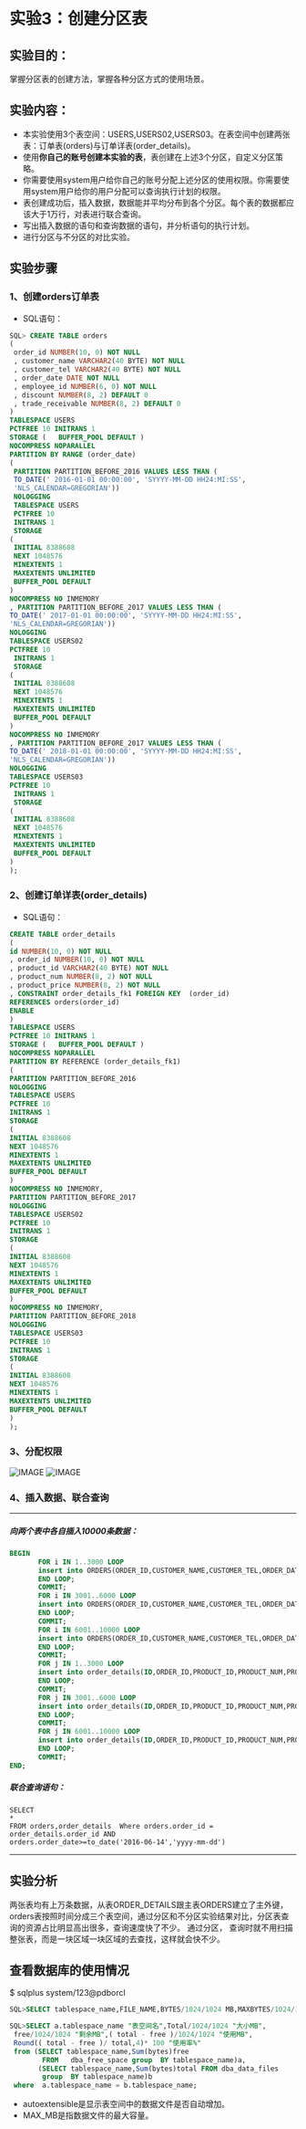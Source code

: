# 实验3：创建分区表

## 实验目的：

掌握分区表的创建方法，掌握各种分区方式的使用场景。

## 实验内容：
- 本实验使用3个表空间：USERS,USERS02,USERS03。在表空间中创建两张表：订单表(orders)与订单详表(order_details)。
- 使用**你自己的账号创建本实验的表**，表创建在上述3个分区，自定义分区策略。
- 你需要使用system用户给你自己的账号分配上述分区的使用权限。你需要使用system用户给你的用户分配可以查询执行计划的权限。
- 表创建成功后，插入数据，数据能并平均分布到各个分区。每个表的数据都应该大于1万行，对表进行联合查询。
- 写出插入数据的语句和查询数据的语句，并分析语句的执行计划。
- 进行分区与不分区的对比实验。

## 实验步骤
### 1、创建orders订单表
-   SQL语句：
```sql
SQL> CREATE TABLE orders 
(
 order_id NUMBER(10, 0) NOT NULL 
 , customer_name VARCHAR2(40 BYTE) NOT NULL 
 , customer_tel VARCHAR2(40 BYTE) NOT NULL 
 , order_date DATE NOT NULL 
 , employee_id NUMBER(6, 0) NOT NULL 
 , discount NUMBER(8, 2) DEFAULT 0 
 , trade_receivable NUMBER(8, 2) DEFAULT 0 
) 
TABLESPACE USERS 
PCTFREE 10 INITRANS 1 
STORAGE (   BUFFER_POOL DEFAULT ) 
NOCOMPRESS NOPARALLEL 
PARTITION BY RANGE (order_date) 
(
 PARTITION PARTITION_BEFORE_2016 VALUES LESS THAN (
 TO_DATE(' 2016-01-01 00:00:00', 'SYYYY-MM-DD HH24:MI:SS', 
 'NLS_CALENDAR=GREGORIAN')) 
 NOLOGGING 
 TABLESPACE USERS 
 PCTFREE 10 
 INITRANS 1 
 STORAGE 
( 
 INITIAL 8388608 
 NEXT 1048576 
 MINEXTENTS 1 
 MAXEXTENTS UNLIMITED 
 BUFFER_POOL DEFAULT 
) 
NOCOMPRESS NO INMEMORY  
, PARTITION PARTITION_BEFORE_2017 VALUES LESS THAN (
TO_DATE(' 2017-01-01 00:00:00', 'SYYYY-MM-DD HH24:MI:SS', 
'NLS_CALENDAR=GREGORIAN')) 
NOLOGGING 
TABLESPACE USERS02 
PCTFREE 10 
 INITRANS 1 
 STORAGE 
( 
 INITIAL 8388608 
 NEXT 1048576 
 MINEXTENTS 1 
 MAXEXTENTS UNLIMITED 
 BUFFER_POOL DEFAULT 
) 
NOCOMPRESS NO INMEMORY  
, PARTITION PARTITION_BEFORE_2017 VALUES LESS THAN (
TO_DATE(' 2018-01-01 00:00:00', 'SYYYY-MM-DD HH24:MI:SS', 
'NLS_CALENDAR=GREGORIAN')) 
NOLOGGING 
TABLESPACE USERS03 
PCTFREE 10 
 INITRANS 1 
 STORAGE 
( 
 INITIAL 8388608 
 NEXT 1048576 
 MINEXTENTS 1 
 MAXEXTENTS UNLIMITED 
 BUFFER_POOL DEFAULT 
) 
);
```
### 2、创建订单详表(order_details)
-   SQL语句：
```sql
CREATE TABLE order_details   
(  
id NUMBER(10, 0) NOT NULL   
, order_id NUMBER(10, 0) NOT NULL  
, product_id VARCHAR2(40 BYTE) NOT NULL   
, product_num NUMBER(8, 2) NOT NULL   
, product_price NUMBER(8, 2) NOT NULL   
, CONSTRAINT order_details_fk1 FOREIGN KEY  (order_id)  
REFERENCES orders(order_id)  
ENABLE   
)   
TABLESPACE USERS   
PCTFREE 10 INITRANS 1    
STORAGE (   BUFFER_POOL DEFAULT )   
NOCOMPRESS NOPARALLEL  
PARTITION BY REFERENCE (order_details_fk1)  
(  
PARTITION PARTITION_BEFORE_2016   
NOLOGGING   
TABLESPACE USERS  
PCTFREE 10   
INITRANS 1   
STORAGE   
(   
INITIAL 8388608   
NEXT 1048576   
MINEXTENTS 1   
MAXEXTENTS UNLIMITED   
BUFFER_POOL DEFAULT   
)   
NOCOMPRESS NO INMEMORY,   
PARTITION PARTITION_BEFORE_2017   
NOLOGGING   
TABLESPACE USERS02  
PCTFREE 10   
INITRANS 1   
STORAGE    
(   
INITIAL 8388608   
NEXT 1048576   
MINEXTENTS 1   
MAXEXTENTS UNLIMITED   
BUFFER_POOL DEFAULT   
)   
NOCOMPRESS NO INMEMORY,  
PARTITION PARTITION_BEFORE_2018   
NOLOGGING   
TABLESPACE USERS03  
PCTFREE 10   
INITRANS 1   
STORAGE   
(   
INITIAL 8388608   
NEXT 1048576   
MINEXTENTS 1   
MAXEXTENTS UNLIMITED   
BUFFER_POOL DEFAULT   
)   
);  
```
### 3、分配权限

![IMAGE](https://github.com/tsxbox/Oracle/blob/master/test3/quanxianone.png)
![IMAGE](https://github.com/tsxbox/Oracle/blob/master/test3/quanxiantwo.png)
### 4、插入数据、联合查询
--------
##### 向两个表中各自插入10000条数据：
```sql
BEGIN
       FOR i IN 1..3000 LOOP
       insert into ORDERS(ORDER_ID,CUSTOMER_NAME,CUSTOMER_TEL,ORDER_DATE,EMPLOYEE_ID,DISCOUNT) VALUES(i,'黎明',12345,to_date('2017-12-14','yyyy-mm-dd'),i,i);
       END LOOP;
       COMMIT;
       FOR i IN 3001..6000 LOOP
       insert into ORDERS(ORDER_ID,CUSTOMER_NAME,CUSTOMER_TEL,ORDER_DATE,EMPLOYEE_ID,DISCOUNT) VALUES(i,'李晓',12345,to_date('2015-02-14','yyyy-mm-dd'),i,i);
       END LOOP;
       COMMIT;
       FOR i IN 6001..10000 LOOP
       insert into ORDERS(ORDER_ID,CUSTOMER_NAME,CUSTOMER_TEL,ORDER_DATE,EMPLOYEE_ID,DISCOUNT) VALUES(i,'张浩',12345,to_date('2016-6-14','yyyy-mm-dd'),i,i);
       END LOOP;
       COMMIT;
       FOR j IN 1..3000 LOOP
       insert into order_details(ID,ORDER_ID,PRODUCT_ID,PRODUCT_NUM,PRODUCT_PRICE) VALUES(j,j,'j',10,100);
       END LOOP;
       COMMIT;
       FOR j IN 3001..6000 LOOP
       insert into order_details(ID,ORDER_ID,PRODUCT_ID,PRODUCT_NUM,PRODUCT_PRICE) VALUES(j,j,'j',20,100);
       END LOOP;
       COMMIT;
       FOR j IN 6001..10000 LOOP
       insert into order_details(ID,ORDER_ID,PRODUCT_ID,PRODUCT_NUM,PRODUCT_PRICE) VALUES(j,j,'j',30,100);
       END LOOP;
       COMMIT;     
END;
```   
 ##### 联合查询语句：
    SELECT
    *
    FROM orders,order_details  Where orders.order_id = order_details.order_id AND
    orders.order_date>=to_date('2016-06-14','yyyy-mm-dd')
--------  

## 实验分析
两张表均有上万条数据，从表ORDER_DETAILS跟主表ORDERS建立了主外键，orders表按照时间分成三个表空间，通过分区和不分区实验结果对比，分区表查 询的资源占比明显高出很多，查询速度快了不少。 通过分区， 查询时就不用扫描整张表，而是一块区域一块区域的去查找，这样就会快不少。

## 查看数据库的使用情况
$ sqlplus system/123@pdborcl
```sql
SQL>SELECT tablespace_name,FILE_NAME,BYTES/1024/1024 MB,MAXBYTES/1024/1024 MAX_MB,autoextensible FROM dba_data_files  WHERE  tablespace_name='USERS';

SQL>SELECT a.tablespace_name "表空间名",Total/1024/1024 "大小MB",
 free/1024/1024 "剩余MB",( total - free )/1024/1024 "使用MB",
 Round(( total - free )/ total,4)* 100 "使用率%"
 from (SELECT tablespace_name,Sum(bytes)free
        FROM   dba_free_space group  BY tablespace_name)a,
       (SELECT tablespace_name,Sum(bytes)total FROM dba_data_files
        group  BY tablespace_name)b
 where  a.tablespace_name = b.tablespace_name;
```
- autoextensible是显示表空间中的数据文件是否自动增加。
- MAX_MB是指数据文件的最大容量。


